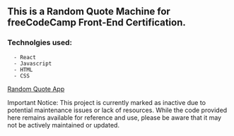 
## This is a Random Quote Machine for freeCodeCamp Front-End Certification.

### Technolgies used: 
      - React
      - Javascript
      - HTML
      - CSS

[Random Quote App](https://11sacha.github.io/Random-Quote-Machine/)

Important Notice: This project is currently marked as inactive due to potential maintenance issues or lack of resources. While the code provided here remains available for reference and use, please be aware that it may not be actively maintained or updated.
